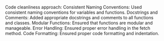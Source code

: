 Code cleanliness approach:
Consistent Naming Conventions: Used consistent naming conventions for variables and functions.
Docstrings and Comments: Added appropriate docstrings and comments to all functions and classes.
Modular Functions: Ensured that functions are modular and manageable.
Error Handling: Ensured proper error handling in the fetch method.
Code Formatting: Ensured proper code formatting and indentation.